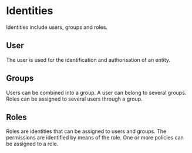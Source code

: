 # Identities

Identities include users, groups and roles.

## User

The user is used for the identification and authorisation of an entity.

## Groups

Users can be combined into a group. A user can belong to several groups. Roles can be assigned to several users through a group.

## Roles

Roles are identities that can be assigned to users and groups. The permissions are identified by means of the role. One or more policies can be assigned to a role.
